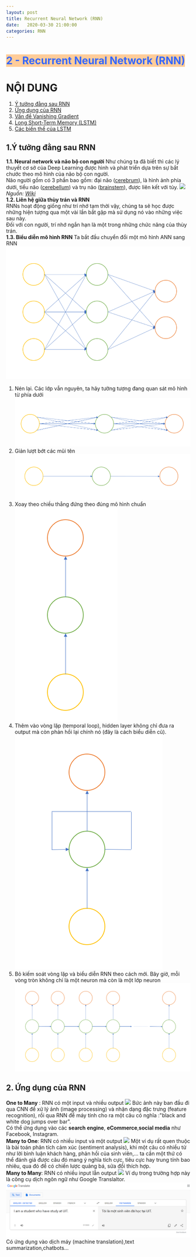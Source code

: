 ```yaml
---
layout: post
title: Recurrent Neural Network (RNN) 
date:   2020-03-30 21:00:00
categories: RNN
---
```

<h1 style="text-align: justify;"><span style="color: #3366ff; background-color: #ffcc99;"><strong>2 - Recurrent Neural Network (RNN)</strong></span></h1>  

# NỘI DUNG
1. [Ý tưởng đằng sau RNN](#1)
2. [Ứng dụng của RNN](#2)
3. [Vấn đề Vanishing Gradient ](#3)  
4. [Long Short-Term Memory (LSTM)](#4)
5. [Các biến thể của LSTM](#5)


## 1.Ý tưởng đằng sau RNN <a name="1"></a>  
__1.1. Neural network và não bộ con người__
 Như chúng ta đã biết thì các lý thuyết cơ sở của Deep Learning được hình và phát triển dựa trên sự bắt chước theo mô hình của não bộ con người.<br>
 Não người gồm có 3 phần bao gồm: đại não ([cerebrum](https://en.wikipedia.org/wiki/Cerebrum)), là hình ảnh phía dưới, tiểu não ([cerebellum](https://en.wikipedia.org/wiki/Cerebellum)) và trụ não ([brainstem](https://en.wikipedia.org/wiki/Brainstem)), được liên kết với tủy.
 ![](https://upload.wikimedia.org/wikipedia/vi/e/e1/Nao_nguoi.jpg)
 _Nguồn: [Wiki](https://vi.wikipedia.org/wiki/N%C3%A3o_ng%C6%B0%E1%BB%9Di)_<br>
__1.2. Liên hệ giữa thùy trán và RNN__<br>
   RNNs hoạt động giống như trí nhớ tạm thời vậy, chúng ta sẽ học được những hiện tượng qua một vài lần bắt gặp mà sử dụng nó vào những việc sau này.<br>
   Đối với con người, trí nhớ ngắn hạn là một trong những chức năng của thùy trán.
 <br>
__1.3. Biểu diễn mô hình RNN__
  Ta bắt đầu chuyển đổi một mô hình ANN sang RNN <br>
  ![](https://raw.githubusercontent.com/Shindora/Yulyan-blog/gh-pages/assets/rnn/1.png)
  1. Nén lại. Các lớp vẫn nguyên, ta hãy tưởng tượng đang quan sát mô hình từ phía dưới
  ![](https://raw.githubusercontent.com/Shindora/Yulyan-blog/gh-pages/assets/rnn/2.png)
  2. Giản lượt bớt các mũi tên
  ![](https://raw.githubusercontent.com/Shindora/Yulyan-blog/gh-pages/assets/rnn/3.png)
  3. Xoay theo chiều thẳng đứng theo đúng mô hình chuẩn
  ![](https://raw.githubusercontent.com/Shindora/Yulyan-blog/gh-pages/assets/rnn/4.png)
  4. Thêm vào vòng lặp (temporal loop), hidden layer không chỉ đưa ra output mà còn phản hồi lại chính nó (đây là cách biểu diễn cũ).
  ![](https://raw.githubusercontent.com/Shindora/Yulyan-blog/gh-pages/assets/rnn/5.png)
  5. Bỏ kiếm soát vòng lặp và biểu diễn RNN theo cách mới. Bây giờ, mỗi vòng tròn không chỉ là một neuron mà còn là một lớp neuron
  ![](https://raw.githubusercontent.com/Shindora/Yulyan-blog/gh-pages/assets/rnn/6.png)
 
 ## 2.  Ứng dụng của RNN <a name="2"></a>
  __One to Many__ : RNN có một input và nhiều output
  ![](https://sds-platform-private.s3-us-east-2.amazonaws.com/uploads/41_blog_image_11.png)
  Bức ảnh này ban đầu đi qua CNN để xử lý ảnh (image processing) và nhận dạng đặc trưng (feature  recognition), rồi qua RNN để máy tính cho ra một câu có nghĩa :"black and white dog jumps over bar".<br>
   Có thể ứng dụng vào các __search engine__, __eCommerce__,__social media__ như Facebook, Instagram.<br>
  __Many to One__: RNN có nhiều input và một output
  ![](https://sds-platform-private.s3-us-east-2.amazonaws.com/uploads/41_blog_image_12.png)
  Một ví dụ rất quen thuộc là bài toán phân tích cảm xúc (sentiment analysis), khi một câu có nhiều từ như lời bình luận khách hàng, phản hồi của sinh viên,... ta cần một thứ có thể đánh giá được câu đó mang ý nghĩa tích cực, tiêu cực hay trung tính bao nhiêu, qua đó để có chiến lược quảng bá, sửa đổi thích hợp.<br>
   __Many to Many__: RNN có nhiều input lẫn output
   ![](https://sds-platform-private.s3-us-east-2.amazonaws.com/uploads/41_blog_image_13.png)
   Ví dụ trong trường hợp này là công cụ dịch ngôn ngữ như Google Translaltor.
    ![](https://raw.githubusercontent.com/Shindora/Yulyan-blog/gh-pages/assets/rnn/gg.png)
   Có ứng dụng vào dịch máy (machine translation),text summarization,chatbots...<br>
    

